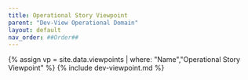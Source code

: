 ```yaml
---
title: Operational Story Viewpoint
parent: "Dev-View Operational Domain"
layout: default
nav_order: ##Order##
---
```

{% assign vp = site.data.viewpoints | where: "Name","Operational Story Viewpoint" %}
{% include dev-viewpoint.md %}